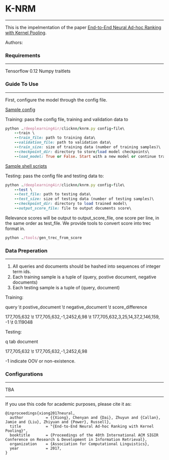 # K-NRM
---
This is the impelmentation of the paper [End-to-End Neural Ad-hoc Ranking with Kernel Pooling](http://www.cs.cmu.edu/~zhuyund/papers/end-end-neural.pdf).

Authors:

### Requirements
---
Tensorflow 0.12
Numpy
traitlets

### Guide To Use
---
First, configure the model through the config file. 

[Sample config](https://github.com/AdeDZY/KNRM/blob/master/sogou.knrm.config)

Training: pass the config file, training and validation data to
```ruby
python ./deeplearning4ir/clicknn/knrm.py config-file\
    --train \
    --train_file: path to training data\
    --validation_file: path to validation data\
    --train_size: size of training data (number of training samples)\
    --checkpoint_dir: directory to store/load model checkpoints\ 
    --load_model: True or False. Start with a new model or continue training
```

[Sample shell scripts](https://github.com/AdeDZY/KNRM/blob/master/train-sogou-knrm.sh)

Testing: pass the config file and testing data to:
```ruby
python ./deeplearning4ir/clicknn/knrm.py config-file\
    --test \
    --test_file: path to testing data\
    --test_size: size of testing data (number of testing samples)\
    --checkpoint_dir: directory to load trained model\
    --output_score_file: file to output documents score\

```
Relevance scores will be output to output_score_file, one score per line, in the same order as test_file.
We provide tools to convert score into trec format in.
```ruby
python ./tools/gen_trec_from_score
```

### Data Preperation
---
1. All queries and documents should be hashed into sequences of integer term ids.
2. Each training sample is a tuple of (query, postive document, negative documents)
3. Each testing sample is a tuple of (query, document)


Training:

query   \t postive_document   \t negative_document  \t score_difference 

177,705,632   \t  177,705,632,-1,2452,6,98   \t  177,705,632,3,25,14,37,2,146,159, -1   \t    0.119048

Testing:

q           tab document

177,705,632  \t   177,705,632,-1,2452,6,98

-1 indicate OOV or non-existence.


### Configurations 
---
TBA

---
If you use this code for academic purposes, please cite it as:

```
@inproceedings{xiong2017neural,
  author          = {{Xiong}, Chenyan and {Dai}, Zhuyun and {Callan}, Jamie and {Liu}, Zhiyuan and {Power}, Russell},
  title           = "{End-to-End Neural Ad-hoc Ranking with Kernel Pooling}",
  booktitle       = {Proceedings of the 40th International ACM SIGIR Conference on Research & Development in Information Retrieval},
  organization    = {Association for Computational Linguistics},
  year            = 2017,
}
```





